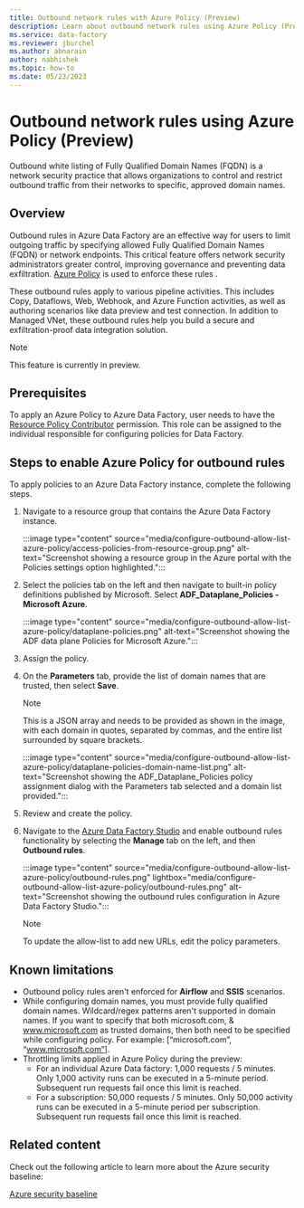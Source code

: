 ```yaml
---
title: Outbound network rules with Azure Policy (Preview)
description: Learn about outbound network rules using Azure Policy (Preview).
ms.service: data-factory
ms.reviewer: jburchel
ms.author: abnarain
author: nabhishek
ms.topic: how-to
ms.date: 05/23/2023
---
```


# Outbound network rules using Azure Policy (Preview)

Outbound white listing of Fully Qualified Domain Names (FQDN) is a network security practice that allows organizations to control and restrict outbound traffic from their networks to specific, approved domain names.

## Overview

Outbound rules in Azure Data Factory are an effective way for users to limit outgoing traffic by specifying allowed Fully Qualified Domain Names (FQDN) or network endpoints. This critical feature offers network security administrators greater control, improving governance and preventing data exfiltration. [Azure Policy](https://portal.azure.com/#view/Microsoft_Azure_Policy/PolicyDetailBlade/definitionId/%2Fproviders%2FMicrosoft.Authorization%2FpolicyDefinitions%2F3d02a511-74e5-4dab-a5fd-878704d4a61a) is used to enforce these rules .  

These outbound rules apply to various pipeline activities. This includes Copy, Dataflows, Web, Webhook, and Azure Function activities, as well as authoring scenarios like data preview and test connection. In addition to Managed VNet, these outbound rules help you build a secure and exfiltration-proof data integration solution.

> [!NOTE]
> This feature is currently in preview.

## Prerequisites

To apply an Azure Policy to Azure Data Factory, user needs to have the [Resource Policy Contributor](/azure/role-based-access-control/built-in-roles#resource-policy-contributor) permission. This role can be assigned to the individual responsible for configuring policies for Data Factory.

## Steps to enable Azure Policy for outbound rules

To apply policies to an Azure Data Factory instance, complete the following steps.

1. Navigate to a resource group that contains the Azure Data Factory instance.

   :::image type="content" source="media/configure-outbound-allow-list-azure-policy/access-policies-from-resource-group.png" alt-text="Screenshot showing a resource group in the Azure portal with the Policies settings option highlighted.":::

1. Select the policies tab on the left and then navigate to built-in policy definitions published by Microsoft. Select **ADF_Dataplane_Policies - Microsoft Azure**.

   :::image type="content" source="media/configure-outbound-allow-list-azure-policy/dataplane-policies.png" alt-text="Screenshot showing the ADF data plane Policies for Microsoft Azure.":::

1. Assign the policy.

1. On the **Parameters** tab, provide the list of domain names that are trusted, then select **Save**.

   > [!NOTE]
   > This is a JSON array and needs to be provided as shown in the image, with each domain in quotes, separated by commas, and the entire list surrounded by square brackets.

   :::image type="content" source="media/configure-outbound-allow-list-azure-policy/dataplane-policies-domain-name-list.png" alt-text="Screenshot showing the ADF_Dataplane_Policies policy assignment dialog with the Parameters tab selected and a domain list provided.":::

1. Review and create the policy.

1. Navigate to the [Azure Data Factory Studio](https://adf.azure.com) and enable outbound rules functionality by selecting the **Manage** tab on the left, and then **Outbound rules**.

   :::image type="content" source="media/configure-outbound-allow-list-azure-policy/outbound-rules.png" lightbox="media/configure-outbound-allow-list-azure-policy/outbound-rules.png" alt-text="Screenshot showing the outbound rules configuration in Azure Data Factory Studio.":::

   > [!NOTE]
   > To update the allow-list to add new URLs, edit the policy parameters.

## Known limitations

- Outbound policy rules aren't enforced for **Airflow** and **SSIS** scenarios.
- While configuring domain names, you must provide fully qualified domain names. Wildcard/regex patterns aren't supported in domain names. If you want to specify that both microsoft.com, & www.microsoft.com as trusted domains, then both need to be specified while configuring policy. For example: [“microsoft.com”, “www.microsoft.com”].
- Throttling limits applied in Azure Policy during the preview: 
  - For an individual Azure Data factory: 1,000 requests / 5 minutes. Only 1,000 activity runs can be executed in a 5-minute period. Subsequent run requests fail once this limit is reached. 
  - For a subscription: 50,000 requests / 5 minutes. Only 50,000 activity runs can be executed in a 5-minute period per subscription. Subsequent run requests fail once this limit is reached.

## Related content

Check out the following article to learn more about the Azure security baseline:

[Azure security baseline](/security/benchmark/azure/baselines/data-factory-security-baseline?toc=%2Fazure%2Fdata-factory%2FTOC.json)

